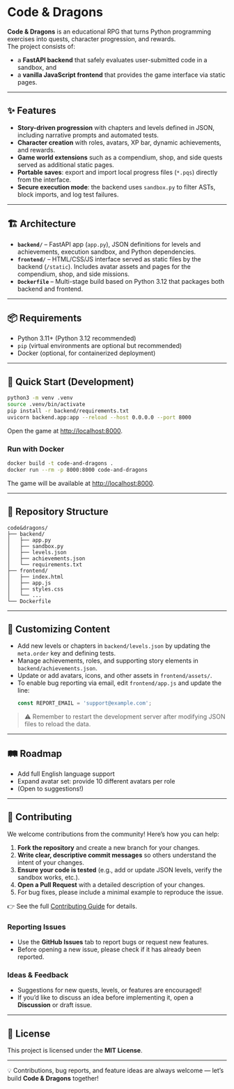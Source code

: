 # Code & Dragons

**Code & Dragons** is an educational RPG that turns Python programming exercises into quests, character progression, and rewards.  
The project consists of:  
- a **FastAPI backend** that safely evaluates user-submitted code in a sandbox, and  
- a **vanilla JavaScript frontend** that provides the game interface via static pages.  

---

## ✨ Features
- **Story-driven progression** with chapters and levels defined in JSON, including narrative prompts and automated tests.  
- **Character creation** with roles, avatars, XP bar, dynamic achievements, and rewards.  
- **Game world extensions** such as a compendium, shop, and side quests served as additional static pages.  
- **Portable saves**: export and import local progress files (`*.pqs`) directly from the interface.  
- **Secure execution mode**: the backend uses `sandbox.py` to filter ASTs, block imports, and log test failures.  

---

## 🏗️ Architecture
- **`backend/`** – FastAPI app (`app.py`), JSON definitions for levels and achievements, execution sandbox, and Python dependencies.  
- **`frontend/`** – HTML/CSS/JS interface served as static files by the backend (`/static`). Includes avatar assets and pages for the compendium, shop, and side missions.  
- **`Dockerfile`** – Multi-stage build based on Python 3.12 that packages both backend and frontend.  

---

## 📦 Requirements
- Python 3.11+ (Python 3.12 recommended)  
- `pip` (virtual environments are optional but recommended)  
- Docker (optional, for containerized deployment)  

---

## 🚀 Quick Start (Development)

```bash
python3 -m venv .venv
source .venv/bin/activate
pip install -r backend/requirements.txt
uvicorn backend.app:app --reload --host 0.0.0.0 --port 8000
```

Open the game at [http://localhost:8000](http://localhost:8000).  

### Run with Docker
```bash
docker build -t code-and-dragons .
docker run --rm -p 8000:8000 code-and-dragons
```

The game will be available at [http://localhost:8000](http://localhost:8000).  

---

## 📂 Repository Structure
```
code&dragons/
├── backend/
│   ├── app.py
│   ├── sandbox.py
│   ├── levels.json
│   ├── achievements.json
│   └── requirements.txt
├── frontend/
│   ├── index.html
│   ├── app.js
│   ├── styles.css
│   └── ...
└── Dockerfile
```

---

## 🎨 Customizing Content
- Add new levels or chapters in `backend/levels.json` by updating the `meta.order` key and defining tests.  
- Manage achievements, roles, and supporting story elements in `backend/achievements.json`.  
- Update or add avatars, icons, and other assets in `frontend/assets/`.  
- To enable bug reporting via email, edit `frontend/app.js` and update the line:
  ```js
  const REPORT_EMAIL = 'support@example.com';
  ```

> ⚠️ Remember to restart the development server after modifying JSON files to reload the data.  

---

## 🛤️ Roadmap
- Add full English language support  
- Expand avatar set: provide 10 different avatars per role
- (Open to suggestions!)  

---

## 🤝 Contributing

We welcome contributions from the community! Here’s how you can help:  

1. **Fork the repository** and create a new branch for your changes.  
2. **Write clear, descriptive commit messages** so others understand the intent of your changes.  
3. **Ensure your code is tested** (e.g., add or update JSON levels, verify the sandbox works, etc.).  
4. **Open a Pull Request** with a detailed description of your changes.  
5. For bug fixes, please include a minimal example to reproduce the issue.  

👉 See the full [Contributing Guide](CONTRIBUTING.md) for details.  

### Reporting Issues
- Use the **GitHub Issues** tab to report bugs or request new features.  
- Before opening a new issue, please check if it has already been reported.  

### Ideas & Feedback
- Suggestions for new quests, levels, or features are encouraged!  
- If you’d like to discuss an idea before implementing it, open a **Discussion** or draft issue.  

---

## 📜 License

This project is licensed under the **MIT License**.

---

💡 Contributions, bug reports, and feature ideas are always welcome — let’s build **Code & Dragons** together!  
